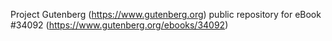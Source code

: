 Project Gutenberg (https://www.gutenberg.org) public repository for eBook #34092 (https://www.gutenberg.org/ebooks/34092)
